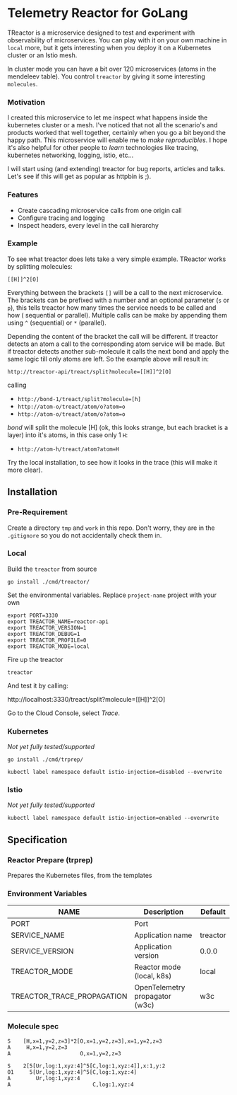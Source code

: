 # Telemetry Reactor for GoLang

TReactor is a microservice designed to test and experiment with observability of microservices. You can play with it
on your own machine in `local` more, but it gets interesting when you deploy it on a Kubernetes cluster or an Istio mesh.

In cluster mode you can have a bit over 120 microservices (atoms in the mendeleev table). You control `treactor` by
giving it some interesting `molecules`.

### Motivation

I created this microservice to let me inspect what happens inside the kubernetes cluster or a mesh. I've noticed that
not all the scenario's and products worked that well together, certainly when you go a bit beyond the happy path. This
microservice will enable me to *make reproducibles*. I hope it's also helpful for other people to *learn*  technologies
like tracing, kubernetes networking, logging, istio, etc...

I will start using (and extending) treactor for bug reports, articles and talks. Let's see if this will get
as popular as httpbin is ;).

### Features

* Create cascading microservice calls from one origin call
* Configure tracing and logging
* Inspect headers, every level in the call hierarchy

### Example

To see what treactor does lets take a very simple example. TReactor works by splitting molecules:

`[[H]]^2[O]`

Everything between the brackets `[]` will be a call to the next microservice. The brackets can be prefixed with a number
and an optional parameter (`s` or `p`), this tells treactor how many times the service needs to be called and how (
sequential or parallel). Multiple calls can be make by appending them using `^` (sequential) or `*` (parallel).

Depending the content of the bracket the call will be different. If treactor detects an atom a call to the corresponding
atom service will be made. But if treactor detects another sub-molecule it calls the next bond and apply the same
logic till only atoms are left. So the example above will result in:

`http://treactor-api/treact/split?molecule=[[H]]^2[O]`

calling

* `http://bond-1/treact/split?molecule=[h]`
* `http://atom-o/treact/atom/o?atom=o`
* `http://atom-o/treact/atom/o?atom=o`

*bond* will split the molecule [H] (ok, this looks strange, but each bracket is a layer) into it's atoms, in this
case only 1 `H`:

* `http://atom-h/treact/atom?atom=H`

Try the local installation, to see how it looks in the trace (this will make it more clear).

## Installation

### Pre-Requirement

Create a directory `tmp` and `work` in this repo. Don't worry, they are in the `.gitignore` so you do not accidentally
check them in.

### Local

Build the `treactor` from source

`go install ./cmd/treactor/`

Set the environmental variables. Replace `project-name` project with your own

```
export PORT=3330
export TREACTOR_NAME=reactor-api
export TREACTOR_VERSION=1
export TREACTOR_DEBUG=1
export TREACTOR_PROFILE=0
export TREACTOR_MODE=local
```

Fire up the treactor

`treactor`

And test it by calling:

http://localhost:3330/treact/split?molecule=[[H]]^2[O]

Go to the Cloud Console, select *Trace*.

### Kubernetes

*Not yet fully tested/supported*


`go install ./cmd/trprep/`

`kubectl label namespace default istio-injection=disabled --overwrite`

### Istio

*Not yet fully tested/supported*

`kubectl label namespace default istio-injection=enabled --overwrite`

## Specification

### Reactor Prepare (trprep)

Prepares the Kubernetes files, from the templates

### Environment Variables

NAME | Description | Default
---- | ----------- | -------
PORT | Port |
SERVICE_NAME | Application name | treactor
SERVICE_VERSION | Application version | 0.0.0
TREACTOR_MODE | Reactor mode (local, k8s) | local
TREACTOR_TRACE_PROPAGATION | OpenTelemetry propagator (w3c)  | w3c

### Molecule spec

```
S    [H,x=1,y=2,z=3]*2[O,x=1,y=2,z=3],x=1,y=2,z=3
A     H,x=1,y=2,z=3
A                      O,x=1,y=2,z=3
```


```
S    2[5[Ur,log:1,xyz:4]^5[C,log:1,xyz:4]],x:1,y:2
O1     5[Ur,log:1,xyz:4]^5[C,log:1,xyz:4]
A        Ur,log:1,xyz:4
A                          C,log:1,xyz:4
```

